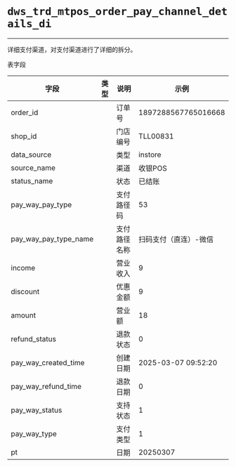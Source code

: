 # `dws_trd_mtpos_order_pay_channel_details_di`

---

详细支付渠道，对支付渠道进行了详细的拆分。

表字段


| 字段                  | 类型 | 说明         | 示例                  |
| --------------------- | ---- | ------------ | --------------------- |
| order_id              |      | 订单号       | 1897288567765016668   |
| shop_id               |      | 门店编号     | TLL00831              |
| data_source           |      | 类型         | instore               |
| source_name           |      | 渠道         | 收银POS               |
| status_name           |      | 状态         | 已结账                |
| pay_way_pay_type      |      | 支付路径码   | 53                    |
| pay_way_pay_type_name |      | 支付路径名称 | 扫码支付（直连）-微信 |
| income                |      | 营业收入     | 9                     |
| discount              |      | 优惠金额     | 9                     |
| amount                |      | 营业额       | 18                    |
| refund_status         |      | 退款状态     | 0                     |
| pay_way_created_time  |      | 创建日期     | 2025-03-07 09:52:20   |
| pay_way_refund_time   |      | 退款日期     | 0                     |
| pay_way_status        |      | 支持状态     | 1                     |
| pay_way_type          |      | 支付类型     | 1                     |
| pt                    |      | 日期         | 20250307              |

